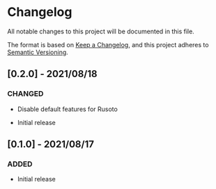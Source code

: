 # Changelog
All notable changes to this project will be documented in this file.

The format is based on [Keep a Changelog](https://keepachangelog.com/en/1.0.0/),
and this project adheres to [Semantic Versioning](https://semver.org/spec/v2.0.0.html).

## [0.2.0] - 2021/08/18
### CHANGED

* Disable default features for Rusoto

* Initial release
## [0.1.0] - 2021/08/17
### ADDED

* Initial release